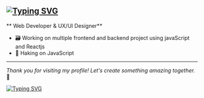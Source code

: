 ## <a href="https://git.io/typing-svg"><img src="https://readme-typing-svg.herokuapp.com?font=Fira+Code&size=20&pause=1000&color=2CF700&width=435&lines=Hello%F0%9F%91%8B+I'm+Tirth+Patel" alt="Typing SVG" /></a>
** Web Developer & UX/UI Designer**

- 🗃️ Working on multiple frontend and backend project using javaScript and Reactjs
- 🎯 Haking on JavaScript
 ___
*Thank you for visiting my profile! Let's create something amazing together.* 🤝
<div ><a href="" target="_blank"><a href=""><img src="https://readme-typing-svg.demolab.com?font=Mooli&pause=1000&multiline=true&width=435&lines=%E2%9C%A8EVER+POSITIVE%2C+NEVER+NEGATIVE%E2%9C%A8" alt="Typing SVG" /></a></div>

